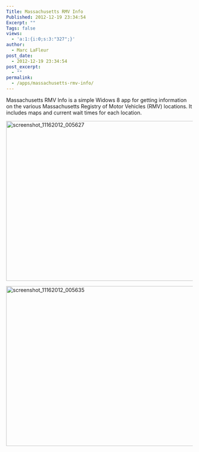 ```yaml
---
Title: Massachusetts RMV Info
Published: 2012-12-19 23:34:54
Excerpt: ""
Tags: false
views:
  - 'a:1:{i:0;s:3:"327";}'
author:
  - Marc LaFleur
post_date:
  - 2012-12-19 23:34:54
post_excerpt:
  - ""
permalink:
  - /apps/massachusetts-rmv-info/
---
```

Massachusetts RMV Info is a simple Widows 8 app for getting information on the various Massachusetts Registry of Motor Vehicles (RMV) locations. It includes maps and current wait times for each location.

<a href="http://massivescale.azurewebsites.net/wp-content/uploads/2012/12/screenshot_11162012_005627.png"><img class="alignnone size-medium wp-image-1140" alt="screenshot_11162012_005627" src="http://massivescale.azurewebsites.net/wp-content/uploads/2012/12/screenshot_11162012_005627-768x432.png" width="768" height="432" /></a>

<a href="http://massivescale.azurewebsites.net/wp-content/uploads/2012/12/screenshot_11162012_005635.png"><img class="alignnone size-medium wp-image-1141" alt="screenshot_11162012_005635" src="http://massivescale.azurewebsites.net/wp-content/uploads/2012/12/screenshot_11162012_005635-768x432.png" width="768" height="432" /></a>